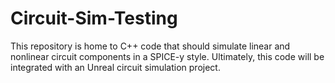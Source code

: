 # Circuit-Sim-Testing

This repository is home to C++ code that should simulate linear and nonlinear circuit components in a SPICE-y style.
Ultimately, this code will be integrated with an Unreal circuit simulation project.